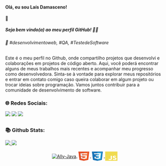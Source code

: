 ### 
<h4> Olá, eu sou Laís Damasceno!</h4> 🌱

 <h5> Seja bem vindo(a) ao meu perfil GitHub! 👋🏻 </h5>  

<h4></h4>   
           
<h6> 💫 #desenvolvimentoweb, #QA, #TestedeSoftware </h6>
   
## 


Este é o meu perfil no Github, onde compartilho projetos que desenvolvi e colaborações em projetos de código aberto. Aqui, você poderá encontrar alguns de meus trabalhos mais recentes e acompanhar meu progresso como desenvolvedora. Sinta-se à vontade para explorar meus repositórios e entrar em contato comigo caso queira colaborar em algum projeto ou trocar ideias sobre programação. Vamos juntos contribuir para a comunidade de desenvolvimento de software.

  
<h3> 🌐 Redes Sociais: <br></h3> 

<div>  

  <div> 
   <a href="https://www.linkedin.com/in/la%C3%ADs-damasceno/" target="_blank"><img src="https://img.shields.io/badge/Telegram-2CA5E0?style=for-the-badge&logo=telegram&logoColor=white" target="_blank"></a> 
  <a href="https://www.instagram.com/damascenoal/" target="_blank"><img src="https://img.shields.io/badge/-Instagram-%23E4405F?style=for-the-badge&logo=instagram&logoColor=white" target="_blank"></a>
  <a href="https://www.linkedin.com/in/la%C3%ADs-damasceno/" target="_blank"><img src="https://img.shields.io/badge/-LinkedIn-%230077B5?style=for-the-badge&logo=linkedin&logoColor=white" target="_blank"></a>

 
##
 
<h3> 📚 Github Stats: <br></h3>
  
<div>
  <a href="[https://github.com/Damascenolais](https://github.com/Damascenolais)"> 
  <img height="170em" src="https://github-readme-stats.vercel.app/api?username=AlianeAmaral&show_icons=true&theme=tokyonight&include_all_commits=true&count_private=true"/>
  <img height="150em" src="https://github-readme-stats.vercel.app/api/top-langs/?username=AlianeAmaral&layout=compact&langs_count=16&theme=tokyonight"/>
</div>

<br>
  
<div align="center" style="display: inline_block">
  <img align="center" alt="Ally-Java" height="40" width="50" src="https://cdn.jsdelivr.net/gh/devicons/devicon/icons/java/java-original.svg" />
  <img align="center" alt="Ally-HTML" height="30" width="40" src="https://raw.githubusercontent.com/devicons/devicon/master/icons/html5/html5-original.svg">
  <img align="center" alt="Ally-CSS" height="30" width="40" src="https://raw.githubusercontent.com/devicons/devicon/master/icons/css3/css3-original.svg">
  <img align="center" alt="Ally-Js" height="30" width="40" src="https://raw.githubusercontent.com/devicons/devicon/master/icons/javascript/javascript-plain.svg">
</div>






<!--
**Damascenolais/damascenolais** is a ✨ _special_ ✨ repository because its `README.md` (this file) appears on your GitHub profile.

Here are some ideas to get you started:

- 🔭 I’m currently working on ...
- 🌱 I’m currently learning ...
- 👯 I’m looking to collaborate on ...
- 🤔 I’m looking for help with ...
- 💬 Ask me about ...
- 📫 How to reach me: ...
- 😄 Pronouns: ...
- ⚡ Fun fact: ...
-->

